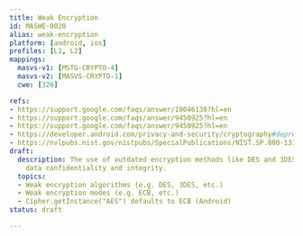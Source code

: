 ```yaml
---
title: Weak Encryption
id: MASWE-0020
alias: weak-encryption
platform: [android, ios]
profiles: [L1, L2]
mappings:
  masvs-v1: [MSTG-CRYPTO-4]
  masvs-v2: [MASVS-CRYPTO-1]
  cwe: [326]

refs:
- https://support.google.com/faqs/answer/10046138?hl=en
- https://support.google.com/faqs/answer/9450925?hl=en
- https://support.google.com/faqs/answer/9450925?hl=en
- https://developer.android.com/privacy-and-security/cryptography#deprecated-functionality
- https://nvlpubs.nist.gov/nistpubs/SpecialPublications/NIST.SP.800-131Ar2.pdf
draft:
  description: The use of outdated encryption methods like DES and 3DES may compromise
    data confidentiality and integrity.
  topics:
  - Weak encryption algorithms (e.g. DES, 3DES, etc.)
  - Weak encryption modes (e.g. ECB, etc.)
  - Cipher.getInstance("AES") defaults to ECB (Android)
status: draft

---
```


